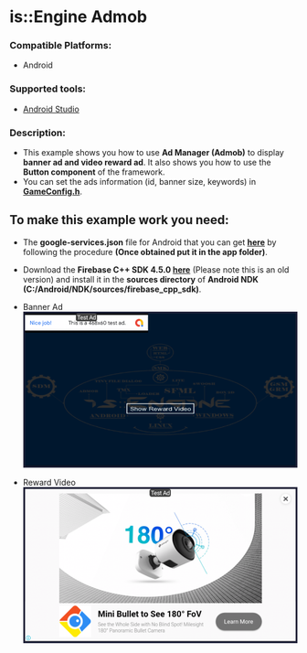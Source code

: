 # is::Engine Admob
### Compatible Platforms:
- Android

### Supported tools:
- [Android Studio](https://github.com/Is-Daouda/is-Engine#-android-studio)

### Description:
- This example shows you how to use **Ad Manager (Admob)** to display **banner ad and video reward ad**. It also shows you how to use the **Button component** of the framework.
- You can set the ads information (id, banner size, keywords) in **[GameConfig.h](./app/src/main/cpp/app_src/config/GameConfig.h#L100)**.

## To make this example work you need:
- The **google-services.json** file for Android that you can get **[here](https://support.google.com/firebase/answer/7015592)** by following the procedure **(Once obtained put it in the app folder)**.
- Download the **Firebase C++ SDK 4.5.0 [here](https://drive.google.com/file/d/10CPcqvHkeFfMAbcwrnAltfZszpyk9eOo/view?usp=sharing)** (Please note this is an old version) and install it in the **sources directory** of **Android NDK (C:/Android/NDK/sources/firebase_cpp_sdk)**.

- Banner Ad
![image 1](./images/image_1.png)
- Reward Video
![image 2](./images/image_2.png)